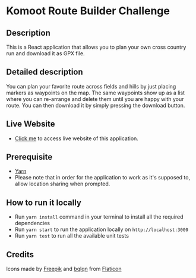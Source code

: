 # Komoot Route Builder Challenge

## Description

This is a React application that allows you to plan your own cross country run and download it as GPX file.

## Detailed description

You can plan your favorite route across fields and hills by just placing markers as waypoints on the map. The same waypoints show up as a list where you can re-arrange and delete them until you are happy with your route. You can then download it by simply pressing the download button.

## Live Website

- [Click me](https://cross-country-route-builder.netlify.app/) to access live website of this application.

## Prerequisite

- [Yarn](https://yarnpkg.com/)
- Please note that in order for the application to work as it's supposed to, allow location sharing when prompted.

## How to run it locally

- Run `yarn install` command in your terminal to install all the required dependencies
- Run `yarn start` to run the application locally on `http://localhost:3000`
- Run `yarn test` to run all the available unit tests

## Credits

Icons made by [Freepik](https://www.flaticon.com/authors/freepik) and [bqlqn](https://www.flaticon.com/authors/bqlqn) from [Flaticon](https://www.flaticon.com/)
